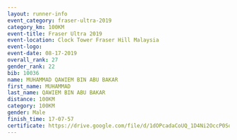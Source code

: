 ```yaml
---
layout: runner-info 
event_category: fraser-ultra-2019 
category_km: 100KM 
event-title: Fraser Ultra 2019 
event-location: Clock Tower Fraser Hill Malaysia 
event-logo: 
event-date: 08-17-2019 
overall_rank: 27
gender_rank: 22
bib: 10036
name: MUHAMMAD QAWIEM BIN ABU BAKAR
first_name: MUHAMMAD
last_name: QAWIEM BIN ABU BAKAR
distance: 100KM
category: 100KM
gender: Male
finish_time: 17-07-57
certificate: https://drive.google.com/file/d/1dOPcadaCoUQ_1D4Ni2OccP0SqU0yXobV/view?usp=sharing
---
```

